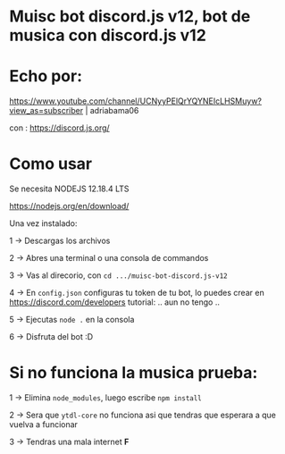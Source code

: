 # Muisc bot discord.js v12, bot de musica con discord.js v12

# Echo por:
https://www.youtube.com/channel/UCNyyPElQrYQYNEIcLHSMuyw?view_as=subscriber | adriabama06

con : https://discord.js.org/

# Como usar
Se necesita NODEJS 12.18.4 LTS

https://nodejs.org/en/download/

Una vez instalado:

1 -> Descargas los archivos

2 -> Abres una terminal o una consola de commandos

3 -> Vas al direcorio, con `cd .../muisc-bot-discord.js-v12`

4 -> En `config.json` configuras tu token de tu bot, lo puedes crear en https://discord.com/developers tutorial: .. aun no tengo ..

5 -> Ejecutas `node .` en la consola

6 -> Disfruta del bot :D

# Si no funciona la musica prueba:

1 -> Elimina `node_modules`, luego escribe `npm install`

2 -> Sera que `ytdl-core` no funciona asi que tendras que esperara a que vuelva a funcionar

3 -> Tendras una mala internet **F**
